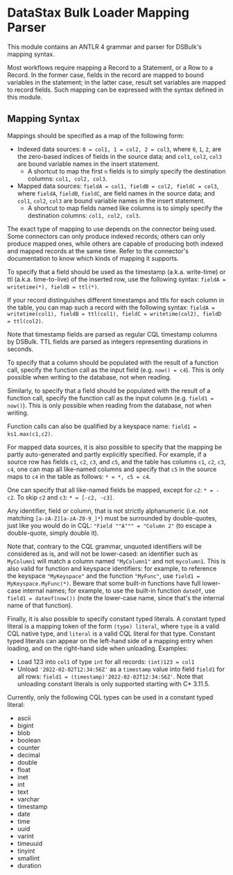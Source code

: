# DataStax Bulk Loader Mapping Parser

This module contains an ANTLR 4 grammar and parser for DSBulk's mapping syntax.

Most workflows require mapping a Record to a Statement, or a Row to a Record. In the former case,
fields in the record are mapped to bound variables in the statement; in the latter case, result
set variables are mapped to record fields. Such mapping can be expressed with the syntax defined
in this module.

## Mapping Syntax
    
Mappings should be specified as a map of the following form:

- Indexed data sources: `0 = col1, 1 = col2, 2 = col3`, where `0`, `1`, `2`, are the zero-based 
  indices of fields in the source data; and `col1`, `col2`, `col3` are bound variable names in the 
  insert statement.
    - A shortcut to map the first `n` fields is to simply specify the destination columns: 
    `col1, col2, col3`.
- Mapped data sources: `fieldA = col1, fieldB = col2, fieldC = col3`, where `fieldA`, `fieldB`, 
  `fieldC`, are field names in the source data; and `col1`, `col2`, `col3` are bound variable names 
  in the insert statement.
    - A shortcut to map fields named like columns is to simply specify the destination columns: 
    `col1, col2, col3`.

The exact type of mapping to use depends on the connector being used. Some connectors can only 
produce indexed records; others can only produce mapped ones, while others are capable of producing 
both indexed and mapped records at the same time. Refer to the connector's documentation to know 
which kinds of mapping it supports.

To specify that a field should be used as the timestamp (a.k.a. write-time) or ttl (a.k.a.
time-to-live) of the inserted row, use the following syntax: `fieldA = writetime(*), fieldB =
ttl(*)`.

If your record distinguishes different timestamps and ttls for each column in the table, you can map
such a record with the following syntax: `fieldA = writetime(col1), fieldB = ttl(col1), fieldC =
writetime(col2), fieldD = ttl(col2)`.

Note that timestamp fields are parsed as regular CQL timestamp columns by DSBulk. TTL fields are 
parsed as integers representing durations in seconds.

To specify that a column should be populated with the result of a function call, specify the 
function call as the input field (e.g. `now() = c4`). This is only possible when writing to the
database, not when reading. 

Similarly, to specify that a field should be populated with the result of a function call, specify 
the function call as the input column (e.g. `field1 = now()`). This is only possible when reading
from the database, not when writing. 

Function calls can also be qualified by a keyspace name: `field1 = ks1.max(c1,c2)`.

For mapped data sources, it is also possible to specify that the mapping be partly auto-generated
and partly explicitly specified. For example, if a source row has fields `c1`, `c2`, `c3`, and `c5`,
and the table has columns `c1`, `c2`, `c3`, `c4`, one can map all like-named columns and specify
that `c5` in the source maps to `c4` in the table as follows: `* = *, c5 = c4`.

One can specify that all like-named fields be mapped, except for `c2`: `* = -c2`. To skip `c2` and 
`c3`: `* = [-c2, -c3]`.

Any identifier, field or column, that is not strictly alphanumeric (i.e. not matching
`[a-zA-Z][a-zA-Z0-9_]*`) must be surrounded by double-quotes, just like you would do in CQL: `"Field
""A""" = "Column 2"` (to escape a double-quote, simply double it).

Note that, contrary to the CQL grammar, unquoted identifiers will be considered as is, and will not
be lower-cased: an identifier such as `MyColumn1` will match a column named `"MyColumn1"` and not
`mycolumn1`. This is also valid for function and keyspace identifiers: for example, to reference the
keyspace `"MyKeyspace"` and the function `"MyFunc"`, use `field1 = MyKeyspace.MyFunc(*)`. Beware
that some built-in functions have full lower-case internal names; for example, to use the built-in
function `dateOf`, use `field1 = dateof(now())` (note the lower-case name, since that's the internal
name of that function).

Finally, it is also possible to specify constant typed literals. A constant typed literal is a
mapping token of the form `(type) literal`, where `type` is a valid CQL native type, and `literal`
is a valid CQL literal for that type. Constant typed literals can appear on the left-hand side of a
mapping entry when loading, and on the right-hand side when unloading. Examples:
* Load 123 into `col1` of type `int` for all records: `(int)123 = col1`
* Unload `'2022-02-02T12:34:56Z'` as a `timestamp` value into field `field1` for all rows: `field1 =
  (timestamp)'2022-02-02T12:34:56Z'`. Note that unloading constant literals is only supported
  starting with C* 3.11.5.

Currently, only the following CQL types can be used in a constant typed literal:

* ascii
* bigint
* blob
* boolean
* counter
* decimal
* double
* float
* inet
* int
* text
* varchar
* timestamp
* date
* time
* uuid
* varint
* timeuuid
* tinyint
* smallint
* duration
